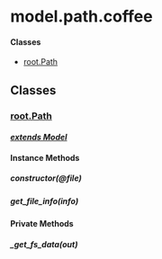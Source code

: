 # model.path.coffee

#### Classes
  
* [root.Path](#root.Path)
  






## Classes
  
### <a name="root.Path">[root.Path](root.Path)</a>
    
      
#### *[extends Model](#Model)*
      
    
    
    
    
#### Instance Methods
      
##### <a name="constructor">constructor(@file)</a>

      
##### <a name="get_file_info">get\_file\_info(info)</a>

      
    
    
#### Private Methods
      
##### <a name="_get_fs_data">\_get\_fs\_data(out)</a>

      
    
  



